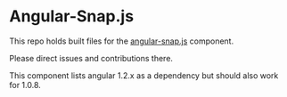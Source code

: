 # Angular-Snap.js

This repo holds built files for the [angular-snap.js](https://github.com/jtrussell/angular-snap.js) component.

Please direct issues and contributions there.

This component lists angular 1.2.x as a dependency but should also work for
1.0.8.
